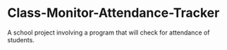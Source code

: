 # Class-Monitor-Attendance-Tracker
A school project involving a program that will check for attendance of students.
